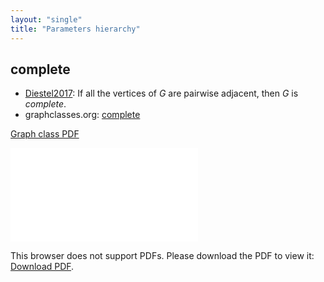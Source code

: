 ```yaml
---
layout: "single"
title: "Parameters hierarchy"
---
```

<!--this is a generated file-->

## complete
* [Diestel2017](../r2Lwky): If all the vertices of $G$ are pairwise adjacent, then $G$ is *complete*.
* graphclasses.org: [complete](https://www.graphclasses.org/classes/gc_1241.html)

[Graph class PDF](../WAU7vf_connected.pdf)

<object data="../WAU7vf_connected.pdf" type="application/pdf" width="100%" height="480px"><embed src="../WAU7vf_connected.pdf"><p>This browser does not support PDFs. Please download the PDF to view it: <a href="../WAU7vf_connected.pdf">Download PDF</a>.</p></embed></object>

